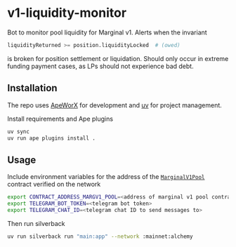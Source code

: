 # v1-liquidity-monitor

Bot to monitor pool liquidity for Marginal v1. Alerts when the invariant

```python
liquidityReturned >= position.liquidityLocked  # (owed)
```

is broken for position settlement or liquidation. Should only occur in extreme
funding payment cases, as LPs should not experience bad debt.

## Installation

The repo uses [ApeWorX](https://github.com/apeworx/ape) for development and [uv](https://github.com/astral-sh/uv) for project management.

Install requirements and Ape plugins

```sh
uv sync
uv run ape plugins install .
```

## Usage

Include environment variables for the address of the [`MarginalV1Pool`](https://github.com/MarginalProtocol/book/blob/main/src/v1/core/contracts/MarginalV1Pool.sol/contract.MarginalV1Pool.md) contract verified on the network

```sh
export CONTRACT_ADDRESS_MARGV1_POOL=<address of marginal v1 pool contract on network>
export TELEGRAM_BOT_TOKEN=<telegram bot token>
export TELEGRAM_CHAT_ID=<telegram chat ID to send messages to>
```

Then run silverback

```sh
uv run silverback run "main:app" --network :mainnet:alchemy
```
